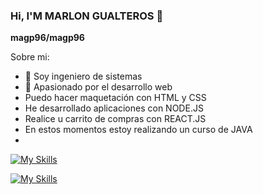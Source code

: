 ### Hi, I'M MARLON GUALTEROS 👋

**magp96/magp96** 

Sobre mi:

- 🔭 Soy ingeniero de sistemas
- 🌱 Apasionado por el desarrollo web
- Puedo hacer maquetación con HTML y CSS
- He desarrollado aplicaciones con NODE.JS
- Realice u carrito de compras con REACT.JS
- En estos momentos estoy realizando un curso de JAVA
- 

[![My Skills](https://skillicons.dev/icons?i=js,html,css)](https://skillicons.dev)

[![My Skills](https://skillicons.dev/icons?i=java,nodejs,react,&perline=3)](https://skillicons.dev)
